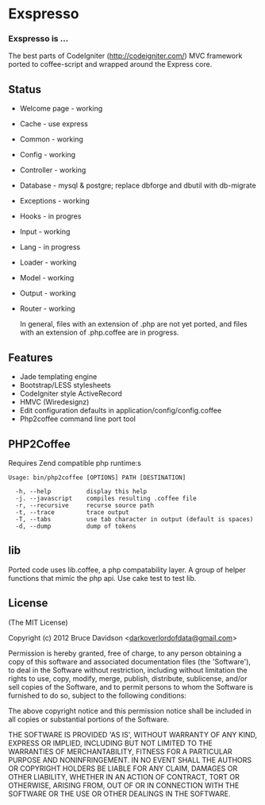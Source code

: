 # Exspresso


### Exspresso is ...

  The best parts of CodeIgniter (<http://codeigniter.com/>) MVC framework ported to coffee-script and wrapped around the Express core.


## Status


* Welcome page - working
* Cache - use express
* Common - working
* Config - working
* Controller - working
* Database - mysql & postgre; replace dbforge and dbutil with db-migrate
* Exceptions - working
* Hooks - in progres
* Input - working
* Lang - in progress
* Loader - working
* Model - working
* Output - working
* Router - working

  In general, files with an extension of .php are not yet ported, and files with an extension of .php.coffee are in progress.

## Features

* Jade templating engine
* Bootstrap/LESS stylesheets
* CodeIgniter style ActiveRecord
* HMVC (Wiredesignz)
* Edit configuration defaults in application/config/config.coffee
* Php2coffee command line port tool


## PHP2Coffee

  Requires Zend compatible php runtime:s

    Usage: bin/php2coffee [OPTIONS] PATH [DESTINATION]

      -h, --help          display this help
      -j. --javascript    compiles resulting .coffee file
      -r, --recursive     recurse source path
      -t, --trace         trace output
      -T, --tabs          use tab character in output (default is spaces)
      -d, --dump          dump of tokens


## lib

  Ported code uses lib.coffee, a php compatability layer.
  A group of helper functions that mimic the php api.
  Use cake test to test lib.






## License

(The MIT License)

Copyright (c) 2012 Bruce Davidson &lt;darkoverlordofdata@gmail.com&gt;

Permission is hereby granted, free of charge, to any person obtaining
a copy of this software and associated documentation files (the
'Software'), to deal in the Software without restriction, including
without limitation the rights to use, copy, modify, merge, publish,
distribute, sublicense, and/or sell copies of the Software, and to
permit persons to whom the Software is furnished to do so, subject to
the following conditions:

The above copyright notice and this permission notice shall be
included in all copies or substantial portions of the Software.

THE SOFTWARE IS PROVIDED 'AS IS', WITHOUT WARRANTY OF ANY KIND,
EXPRESS OR IMPLIED, INCLUDING BUT NOT LIMITED TO THE WARRANTIES OF
MERCHANTABILITY, FITNESS FOR A PARTICULAR PURPOSE AND NONINFRINGEMENT.
IN NO EVENT SHALL THE AUTHORS OR COPYRIGHT HOLDERS BE LIABLE FOR ANY
CLAIM, DAMAGES OR OTHER LIABILITY, WHETHER IN AN ACTION OF CONTRACT,
TORT OR OTHERWISE, ARISING FROM, OUT OF OR IN CONNECTION WITH THE
SOFTWARE OR THE USE OR OTHER DEALINGS IN THE SOFTWARE.
